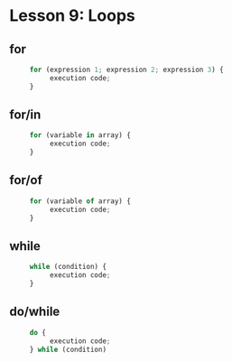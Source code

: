 # Lesson 9: Loops

## for
```js
     for (expression 1; expression 2; expression 3) {
          execution code;
     }
```
## for/in
```js
     for (variable in array) {
          execution code;
     }
```
## for/of
```js
     for (variable of array) {
          execution code;
     }
```
## while
```js
     while (condition) {
          execution code;
     }
```
## do/while
```js
     do {
          execution code;
     } while (condition)
```
